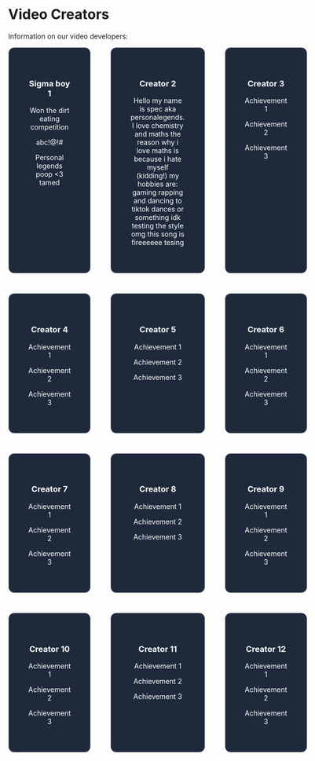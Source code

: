 # Video Creators

Information on our video developers:

<div style="display: grid; grid-template-columns: repeat(3, 1fr); gap: 40px; width: 100%; max-width: 1200px; margin: 0 auto;">

  <div style="border: 1px solid #ccc; padding: 40px; border-radius: 12px; text-align: center; background-color: #1e293b; color: #ffffff;">
    <h3>Sigma boy 1</h3>
    <p>Won the dirt eating competition</p>
    <p>abc!@!#</p>
    <p>Personal legends poop &lt;3 tamed</p>
  </div>

  <div style="border: 1px solid #ccc; padding: 40px; border-radius: 12px; text-align: center; background-color: #1e293b; color: #ffffff;">
    <h3>Creator 2</h3>
    <p>Hello my name is spec aka personalegends. I love chemistry and maths the reason why i love maths is because i hate myself (kidding!) 
    my hobbies are: gaming rapping and dancing to tiktok dances or something idk testing the style omg this song is fireeeeee
    tesing</p>

  </div>

  <div style="border: 1px solid #ccc; padding: 40px; border-radius: 12px; text-align: center; background-color: #1e293b; color: #ffffff;">
    <h3>Creator 3</h3>
    <p>Achievement 1</p>
    <p>Achievement 2</p>
    <p>Achievement 3</p>
  </div>

  <div style="border: 1px solid #ccc; padding: 40px; border-radius: 12px; text-align: center; background-color: #1e293b; color: #ffffff;">
    <h3>Creator 4</h3>
    <p>Achievement 1</p>
    <p>Achievement 2</p>
    <p>Achievement 3</p>
  </div>

  <div style="border: 1px solid #ccc; padding: 40px; border-radius: 12px; text-align: center; background-color: #1e293b; color: #ffffff;">
    <h3>Creator 5</h3>
    <p>Achievement 1</p>
    <p>Achievement 2</p>
    <p>Achievement 3</p>
  </div>

  <div style="border: 1px solid #ccc; padding: 40px; border-radius: 12px; text-align: center; background-color: #1e293b; color: #ffffff;">
    <h3>Creator 6</h3>
    <p>Achievement 1</p>
    <p>Achievement 2</p>
    <p>Achievement 3</p>
  </div>

  <div style="border: 1px solid #ccc; padding: 40px; border-radius: 12px; text-align: center; background-color: #1e293b; color: #ffffff;">
    <h3>Creator 7</h3>
    <p>Achievement 1</p>
    <p>Achievement 2</p>
    <p>Achievement 3</p>
  </div>

  <div style="border: 1px solid #ccc; padding: 40px; border-radius: 12px; text-align: center; background-color: #1e293b; color: #ffffff;">
    <h3>Creator 8</h3>
    <p>Achievement 1</p>
    <p>Achievement 2</p>
    <p>Achievement 3</p>
  </div>

  <div style="border: 1px solid #ccc; padding: 40px; border-radius: 12px; text-align: center; background-color: #1e293b; color: #ffffff;">
    <h3>Creator 9</h3>
    <p>Achievement 1</p>
    <p>Achievement 2</p>
    <p>Achievement 3</p>
  </div>

  <div style="border: 1px solid #ccc; padding: 40px; border-radius: 12px; text-align: center; background-color: #1e293b; color: #ffffff;">
    <h3>Creator 10</h3>
    <p>Achievement 1</p>
    <p>Achievement 2</p>
    <p>Achievement 3</p>
  </div>

  <div style="border: 1px solid #ccc; padding: 40px; border-radius: 12px; text-align: center; background-color: #1e293b; color: #ffffff;">
    <h3>Creator 11</h3>
    <p>Achievement 1</p>
    <p>Achievement 2</p>
    <p>Achievement 3</p>
  </div>

  <div style="border: 1px solid #ccc; padding: 40px; border-radius: 12px; text-align: center; background-color: #1e293b; color: #ffffff;">
    <h3>Creator 12</h3>
    <p>Achievement 1</p>
    <p>Achievement 2</p>
    <p>Achievement 3</p>
  </div>

</div>
